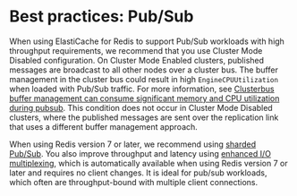 # Best practices: Pub/Sub<a name="BestPractices.PubSub"></a>

When using ElastiCache for Redis to support Pub/Sub workloads with high throughput requirements, we recommend that you use Cluster Mode Disabled configuration\. On Cluster Mode Enabled clusters, published messages are broadcast to all other nodes over a cluster bus\. The buffer management in the cluster bus could result in high `EngineCPUUtilization` when loaded with Pub/Sub traffic\. For more information, see [Clusterbus buffer management can consume significant memory and CPU utilization during pubsub](https://github.com/redis/redis/issues/10863)\. This condition does not occur in Cluster Mode Disabled clusters, where the published messages are sent over the replication link that uses a different buffer management approach\. 

When using Redis version 7 or later, we recommend using [sharded Pub/Sub](https://redis.io/docs/manual/pubsub/#sharded-pubsub)\. You also improve throughput and latency using [enhanced I/O multiplexing](https://aws.amazon.com/blogs/database/enhanced-io-multiplexing-for-amazon-elasticache-for-redis), which is automatically available when using Redis version 7 or later and requires no client changes\. It is ideal for pub/sub workloads, which often are throughput\-bound with multiple client connections\.